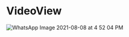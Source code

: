 # VideoView
![WhatsApp Image 2021-08-08 at 4 52 04 PM](https://user-images.githubusercontent.com/88586411/128630346-8031d26d-859f-4f91-89e4-9268189074e0.jpeg)

